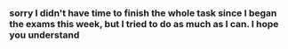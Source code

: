 ### sorry I didn't have time to finish the whole task since I began the exams this week, but I tried to do as much as I can. I hope you understand
